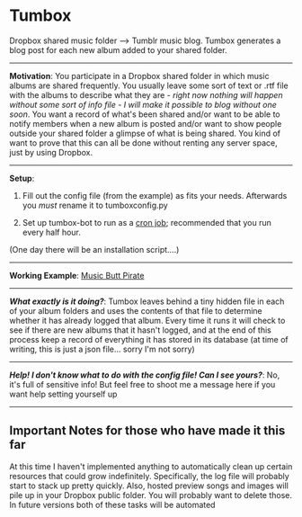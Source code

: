 # Tumbox #
Dropbox shared music folder --> Tumblr music blog. Tumbox generates a blog post for each new album added to your shared folder.


---

**Motivation**: You participate in a Dropbox shared folder in which music albums are shared frequently. You usually leave some sort of text or .rtf file with the albums to describe what they are - *right now nothing will happen without some sort of info file - I will make it possible to blog without one soon*. You want a record of what's been shared and/or want to be able to notify members when a new album is posted and/or want to show people outside your shared folder a glimpse of what is being shared. You kind of want to prove that this can all be done without renting any server space, just by using Dropbox.

---

**Setup**: 
1. Fill out the config file (from the example) as fits your needs. Afterwards you *must* rename it to tumboxconfig.py

2. Set up tumbox-bot to run as a [cron job](http://en.wikipedia.org/wiki/Cron); recommended that you run every half hour.

(One day there will be an installation script....)

---

**Working Example**: [Music Butt Pirate](http://musicbuttpirate.tumblr.com)

___

***What exactly is it doing?***: Tumbox leaves behind a tiny hidden file in each of your album folders and uses the contents of that file to determine whether it has already logged that album. Every time it runs it will check to see if there are new albums that it hasn't logged, and at the end of this process keep a record of everything it has stored in its database (at time of writing, this is just a json file... sorry I'm not sorry)

---

***Help! I don't know what to do with the config file! Can I see yours?***: No, it's full of sensitive info! But feel free to shoot me a message here if you want help setting yourself up

---

## Important Notes for those who have made it this far ##

 At this time I haven't implemented anything to automatically clean up certain resources that could grow indefinitely. Specifically, the log file will probably start to stack up pretty quickly. Also, hosted preview songs and images will pile up in your Dropbox public folder. You will probably want to delete those. In future versions both of these tasks will be automated